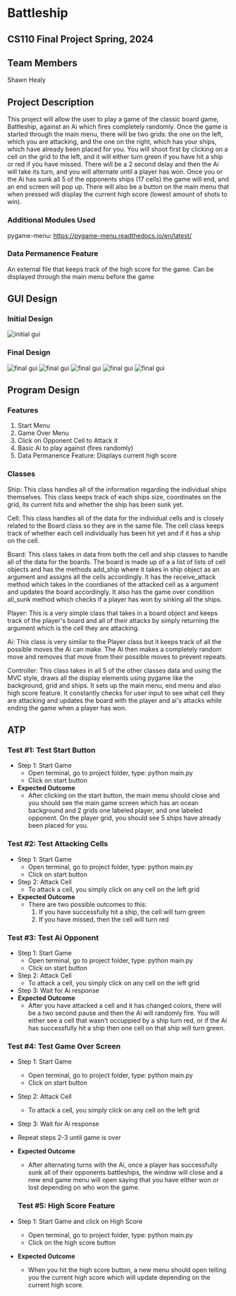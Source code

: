 # Battleship
## CS110 Final Project Spring, 2024

## Team Members

Shawn Healy

## Project Description

This project will allow the user to play a game of the classic board game, Battleship, against an Ai which fires completely randomly. Once the game is started through the main menu, there will be two grids: the one on the left, which you are attacking, and the one on the right, which has your ships, which have already been placed for you. You will shoot first by clicking on a cell on the grid to the left, and it will either turn green if you have hit a ship or red if you have missed. There will be a 2 second delay and then the Ai will take its turn, and you will alternate until a player has won. Once you or the Ai has sunk all 5 of the opponents ships (17 cells) the game will end, and an end screen will pop up. There will also be a button on the main menu that when pressed will display the current high score (lowest amount of shots to win).

### Additional Modules Used

pygame-menu: https://pygame-menu.readthedocs.io/en/latest/

### Data Permanence Feature

An external file that keeps track of the high score for the game. Can be displayed through the main menu before the game

## GUI Design

### Initial Design
 
![initial gui](assets/gui.jpg)

### Final Design

![final gui](assets/finalgui.jpg)
![final gui](assets/finalgui2.jpg)
![final gui](assets/finalgui3.jpg)
![final gui](assets/finalgui4.jpg)
![final gui](assets/finalgui5.jpg)


## Program Design

### Features

1. Start Menu
2. Game Over Menu
3. Click on Opponent Cell to Attack it
4. Basic Ai to play against (fires randomly)
5. Data Permanence Feature: Displays current high score

### Classes

Ship: This class handles all of the information regarding the individual ships themselves. This class keeps track of each ships size, coordinates on the grid, its current hits and whether the ship has been sunk yet.

Cell: This class handles all of the data for the individual cells and is closely related to the Board class so they are in the same file. The cell class keeps track of whether each cell individually has been hit yet and if it has a ship on the cell.

Board: This class takes in data from both the cell and ship classes to handle all of the data for the boards. The board is made up of a a list of lists of cell objects and has the methods add_ship where it takes in ship object as an argument and assigns all the cells accordingly. It has the receive_attack method which takes in the coordianes of the attacked cell as a argument and updates the board accordingly. It also has the game over condition all_sunk method which checks if a player has won by sinking all the ships.

Player: This is a very simple class that takes in a board object and keeps track of the player's board and all of their attacks by simply returning the argument which is the cell they are attacking.

Ai: This class is very similar to the Player class but it keeps track of all the possible moves the Ai can make. The Ai then makes a completely random move and removes that move from their possible moves to prevent repeats.

Controller: This class takes in all 5 of the other classes data and using the MVC style, draws all the display elements using pygame like the background, grid and ships. It sets up the main menu, end menu and also high score feature. It constantly checks for user input to see what cell they are attacking and updates the board with the player and ai's attacks while ending the game when a player has won.

## ATP

### Test #1: Test Start Button

- Step 1: Start Game
  - Open terminal, go to project folder, type: python main.py
  - Click on start button
- **Expected Outcome**
  - After clicking on the start button, the main menu should close and you should see the main game screen which has an ocean background and 2 grids one labeled player, and one labeled opponent. On the player grid, you should see 5 ships have already been placed for you.


### Test #2: Test Attacking Cells

- Step 1: Start Game
  - Open terminal, go to project folder, type: python main.py
  - Click on start button 
- Step 2: Attack Cell
  - To attack a cell, you simply click on any cell on the left grid
- **Expected Outcome**
  - There are two possible outcomes to this:
    1. If you have successfully hit a ship, the cell will turn green
    2. If you have missed, then the cell will turn red


### Test #3: Test Ai Opponent

- Step 1: Start Game
  - Open terminal, go to project folder, type: python main.py
  - Click on start button 
- Step 2: Attack Cell
  - To attack a cell, you simply click on any cell on the left grid
- Step 3: Wait for Ai response
- **Expected Outcome**
  - After you have attacked a cell and it has changed colors, there will be a two second pause and then the Ai will randomly fire. You will either see a cell that wasn't occuppied by a ship turn red, or if the Ai has successfully hit a ship then one cell on that ship will turn green.


### Test #4: Test Game Over Screen

- Step 1: Start Game
  - Open terminal, go to project folder, type: python main.py
  - Click on start button 
- Step 2: Attack Cell
  - To attack a cell, you simply click on any cell on the left grid
- Step 3: Wait for Ai response
- Repeat steps 2-3 until game is over
- **Expected Outcome**
  - After alternating turns with the Ai, once a player has successfully sunk all of their opponents battleships, the window will close and a new end game menu will open saying that you have either won or lost depending on who won the game.


  ### Test #5: High Score Feature

- Step 1: Start Game and click on High Score
  - Open terminal, go to project folder, type: python main.py
  - Click on the high score button
- **Expected Outcome**
  - When you hit the high score button, a new menu should open telling you the current high score which will update depending on the current high score.